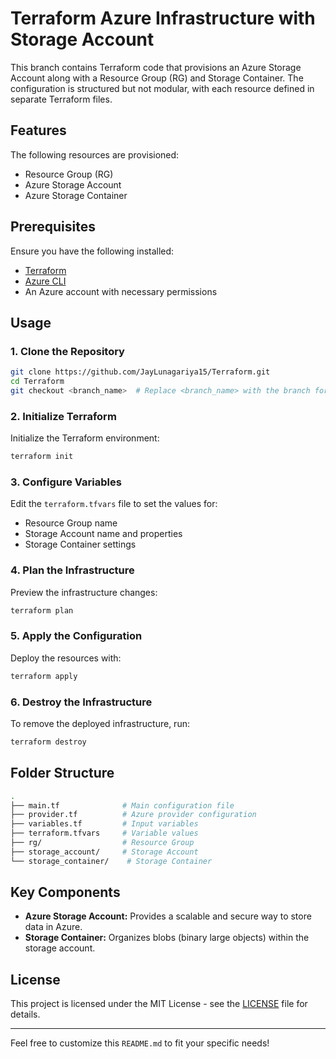 # Terraform Azure Infrastructure with Storage Account

This branch contains Terraform code that provisions an Azure Storage Account along with a Resource Group (RG) and Storage Container. The configuration is structured but not modular, with each resource defined in separate Terraform files.

## Features

The following resources are provisioned:

- Resource Group (RG)
- Azure Storage Account
- Azure Storage Container

## Prerequisites

Ensure you have the following installed:

- [Terraform](https://www.terraform.io/downloads.html)
- [Azure CLI](https://docs.microsoft.com/en-us/cli/azure/install-azure-cli)
- An Azure account with necessary permissions

## Usage

### 1. Clone the Repository

```bash
git clone https://github.com/JayLunagariya15/Terraform.git
cd Terraform
git checkout <branch_name>  # Replace <branch_name> with the branch for the Storage Account setup
```

### 2. Initialize Terraform

Initialize the Terraform environment:

```bash
terraform init
```

### 3. Configure Variables

Edit the `terraform.tfvars` file to set the values for:

- Resource Group name
- Storage Account name and properties
- Storage Container settings

### 4. Plan the Infrastructure

Preview the infrastructure changes:

```bash
terraform plan
```

### 5. Apply the Configuration

Deploy the resources with:

```bash
terraform apply
```

### 6. Destroy the Infrastructure

To remove the deployed infrastructure, run:

```bash
terraform destroy
```

## Folder Structure

```bash
.
├── main.tf              # Main configuration file
├── provider.tf          # Azure provider configuration
├── variables.tf         # Input variables
├── terraform.tfvars     # Variable values
├── rg/                  # Resource Group
├── storage_account/     # Storage Account
└── storage_container/    # Storage Container
```

## Key Components

- **Azure Storage Account:** Provides a scalable and secure way to store data in Azure.
- **Storage Container:** Organizes blobs (binary large objects) within the storage account.

## License

This project is licensed under the MIT License - see the [LICENSE](LICENSE) file for details.

---

Feel free to customize this `README.md` to fit your specific needs!
